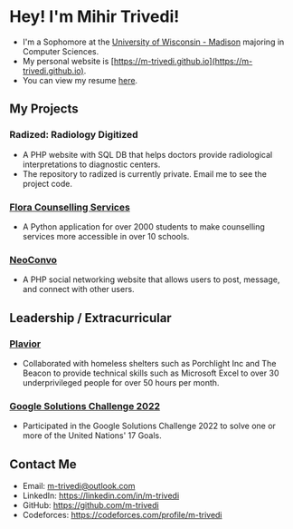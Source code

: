 # Hey! I'm Mihir Trivedi!
- I'm a Sophomore at the [University of Wisconsin - Madison](https://www.wisc.edu/) majoring in Computer Sciences.
- My personal website is [https://m-trivedi.github.io](https://m-trivedi.github.io).
- You can view my resume [here](https://m-trivedi.github.io/resume.pdf).


## My Projects
### Radized: Radiology Digitized
- A PHP website with SQL DB that helps doctors provide radiological interpretations to diagnostic centers.
- The repository to radized is currently private. Email me to see the project code.

### [Flora Counselling Services](https://github.com/m-trivedi/flora)
- A Python application for over 2000 students to make counselling services more accessible in over 10 schools.

### [NeoConvo](https://github.com/m-trivedi/neoconvo)
- A PHP social networking website that allows users to post, message, and connect with other users.


## Leadership / Extracurricular
### [Plavior](https://plavior.com)
- Collaborated with homeless shelters such as Porchlight Inc and The Beacon to provide technical skills such as Microsoft Excel to over 30 underprivileged people for over 50 hours per month.

### [Google Solutions Challenge 2022](https://github.com/MichaelLin12/Google-Solutions)
- Participated in the Google Solutions Challenge 2022 to solve one or more of the United Nations' 17 Goals.


## Contact Me
- Email: m-trivedi@outlook.com
- LinkedIn: https://linkedin.com/in/m-trivedi
- GitHub: https://github.com/m-trivedi
- Codeforces: https://codeforces.com/profile/m-trivedi

<!--
**truvsere/truvsere** is a ✨ _special_ ✨ repository because its `README.md` (this file) appears on your GitHub profile.

Here are some ideas to get you started:

- 🔭 I’m currently working on ...
- 🌱 I’m currently learning ...
- 👯 I’m looking to collaborate on ...
- 🤔 I’m looking for help with ...
- 💬 Ask me about ...
- 📫 How to reach me: ...
- 😄 Pronouns: ...
- ⚡ Fun fact: ...
-->
